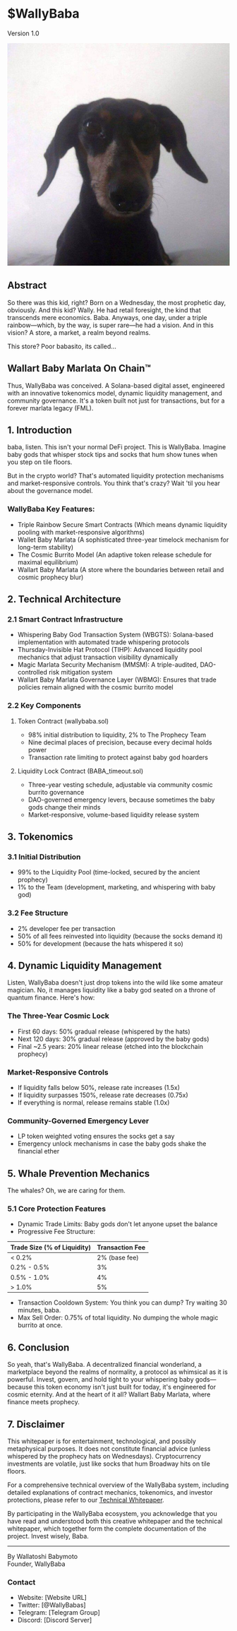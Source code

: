 # $WallyBaba
Version 1.0

![WallyBaba Logo](assets/147366948194267431.jpg)

## Abstract
So there was this kid, right? Born on a Wednesday, the most prophetic day, obviously. And this kid? Wally. He had retail foresight, the kind that transcends mere economics. Baba. Anyways, one day, under a triple rainbow—which, by the way, is super rare—he had a vision. And in this vision? A store, a market, a realm beyond realms. 

This store? Poor babasito, its called…
## Wallart Baby Marlata On Chain™  

Thus, WallyBaba was conceived. A Solana-based digital asset, engineered with an innovative tokenomics model, dynamic liquidity management, and community governance. It's a token built not just for transactions, but for a forever marlata legacy (FML).

## 1. Introduction
baba, listen. This isn't your normal DeFi project. This is WallyBaba. Imagine baby gods that whisper stock tips and socks that hum show tunes when you step on tile floors. 

But in the crypto world? That's automated liquidity protection mechanisms and market-responsive controls. You think that's crazy? Wait 'til you hear about the governance model.

### WallyBaba Key Features:
- Triple Rainbow Secure Smart Contracts (Which means dynamic liquidity pooling with market-responsive algorithms)
- Wallet Baby Marlata (A sophisticated three-year timelock mechanism for long-term stability)
- The Cosmic Burrito Model (An adaptive token release schedule for maximal equilibrium)
- Wallart Baby Marlata (A store where the boundaries between retail and cosmic prophecy blur)

## 2. Technical Architecture

### 2.1 Smart Contract Infrastructure
- Whispering Baby God Transaction System (WBGTS): Solana-based implementation with automated trade whispering protocols
- Thursday-Invisible Hat Protocol (TIHP): Advanced liquidity pool mechanics that adjust transaction visibility dynamically
- Magic Marlata Security Mechanism (MMSM): A triple-audited, DAO-controlled risk mitigation system
- Wallart Baby Marlata Governance Layer (WBMG): Ensures that trade policies remain aligned with the cosmic burrito model

### 2.2 Key Components
1. Token Contract (wallybaba.sol)
   - 98% initial distribution to liquidity, 2% to The Prophecy Team
   - Nine decimal places of precision, because every decimal holds power
   - Transaction rate limiting to protect against baby god hoarders

2. Liquidity Lock Contract (BABA_timeout.sol)
   - Three-year vesting schedule, adjustable via community cosmic burrito governance
   - DAO-governed emergency levers, because sometimes the baby gods change their minds
   - Market-responsive, volume-based liquidity release system

## 3. Tokenomics

### 3.1 Initial Distribution
- 99% to the Liquidity Pool (time-locked, secured by the ancient prophecy)
- 1% to the Team (development, marketing, and whispering with baby god)

### 3.2 Fee Structure
- 2% developer fee per transaction
- 50% of all fees reinvested into liquidity (because the socks demand it)
- 50% for development (because the hats whispered it so)

## 4. Dynamic Liquidity Management
Listen, WallyBaba doesn't just drop tokens into the wild like some amateur magician. No, it manages liquidity like a baby god seated on a throne of quantum finance. Here's how:

### The Three-Year Cosmic Lock
- First 60 days: 50% gradual release (whispered by the hats)
- Next 120 days: 30% gradual release (approved by the baby gods)
- Final ~2.5 years: 20% linear release (etched into the blockchain prophecy)


### Market-Responsive Controls
- If liquidity falls below 50%, release rate increases (1.5x)
- If liquidity surpasses 150%, release rate decreases (0.75x)
- If everything is normal, release remains stable (1.0x)

### Community-Governed Emergency Lever
- LP token weighted voting ensures the socks get a say
- Emergency unlock mechanisms in case the baby gods shake the financial ether

## 5. Whale Prevention Mechanics
The whales? Oh, we are caring for them.

### 5.1 Core Protection Features
- Dynamic Trade Limits: Baby gods don't let anyone upset the balance
- Progressive Fee Structure:

| Trade Size (% of Liquidity) | Transaction Fee |
|----------------------------|-----------------|
| < 0.2%                     | 2% (base fee)   |
| 0.2% - 0.5%               | 3%              |
| 0.5% - 1.0%               | 4%              |
| > 1.0%                    | 5%              |

- Transaction Cooldown System: You think you can dump? Try waiting 30 minutes, baba.
- Max Sell Order: 0.75% of total liquidity. No dumping the whole magic burrito at once.

## 6. Conclusion
So yeah, that's WallyBaba. A decentralized financial wonderland, a marketplace beyond the realms of normality, a protocol as whimsical as it is powerful. Invest, govern, and hold tight to your whispering baby gods—because this token economy isn't just built for today, it's engineered for cosmic eternity. And at the heart of it all? Wallart Baby Marlata, where finance meets prophecy.

## 7. Disclaimer
This whitepaper is for entertainment, technological, and possibly metaphysical purposes. It does not constitute financial advice (unless whispered by the prophecy hats on Wednesdays). Cryptocurrency investments are volatile, just like socks that hum Broadway hits on tile floors. 

For a comprehensive technical overview of the WallyBaba system, including detailed explanations of contract mechanics, tokenomics, and investor protections, please refer to our [Technical Whitepaper](WALIBABA_Technical_Whitepaper.md).

By participating in the WallyBaba ecosystem, you acknowledge that you have read and understood both this creative whitepaper and the technical whitepaper, which together form the complete documentation of the project. Invest wisely, Baba.

---
By Wallatoshi Babymoto  
Founder, WallyBaba

### Contact
- Website: [Website URL]
- Twitter: [@WallyBabas]
- Telegram: [Telegram Group]
- Discord: [Discord Server] 